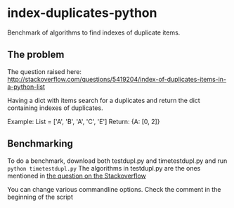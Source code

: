 index-duplicates-python
=======================

Benchmark of algorithms to find indexes of duplicate items.

The problem
-----------------------
The question raised here: http://stackoverflow.com/questions/5419204/index-of-duplicates-items-in-a-python-list

Having a dict with items search for a duplicates and return the dict containing indexes of duplicates.

Example: List = ['A', 'B', 'A', 'C', 'E']
Return: {A: [0, 2]}

Benchmarking
-----------------------
To do a benchmark, download both testdupl.py and timetestdupl.py and run `python timetestdupl.py`
The algorithms in testdupl.py are the ones mentioned in [the question on the Stackoverflow](http://stackoverflow.com/questions/5419204/index-of-duplicates-items-in-a-python-list)

You can change various commandline options. Check the comment in the beginning of the script